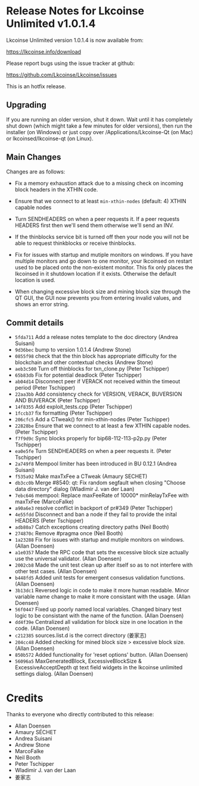 Release Notes for Lkcoinse Unlimited v1.0.1.4
============================================

Lkcoinse Unlimited version 1.0.1.4 is now available from:

  <https://lkcoinse.info/download>

Please report bugs using the issue tracker at github:

  <https://github.com/Lkcoinse/Lkcoinse/issues>

This is an hotfix release.

Upgrading
---------

If you are running an older version, shut it down. Wait until it has completely
shut down (which might take a few minutes for older versions), then run the
installer (on Windows) or just copy over /Applications/Lkcoinse-Qt (on Mac) or
lkcoinsed/lkcoinse-qt (on Linux).

Main Changes
------------

Changes are as follows:

- Fix a memory exhaustion attack due to a missing check on incoming block headers in the XTHIN code.

- Ensure that we connect to at least `min-xthin-nodes` (default: 4) XTHIN capable nodes

- Turn SENDHEADERS on when a peer requests it. If a peer requests HEADERS first then we'll send them otherwise we'll send an INV.

- If the thinblocks service bit is turned off then your node you will not be able to request thinkblocks or receive thinblocks.

- Fix for issues with startup and mutiple monitors on windows. If you have multiple monitors and go down to one monitor, your lkcoinsed on restart used to be placed onto the non-existent monitor.  This fix only places the lkcoinsed in it shutdown location if it exists.  Otherwise the default location is used.

- When changing excessive block size and mining block size through the QT GUI, the GUI now prevents you from entering invalid values, and shows an error string.

Commit details
--------------

- `5fda711` Add a release notes template to the doc directory (Andrea Suisani)
- `9d36bec` bump to version 1.0.1.4 (Andrew Stone)
- `0855f98` check that the thin block has appropriate difficulty for the blockchain and other contextual checks (Andrew Stone)
- `aeb3c500` Turn off thinblocks for txn_clone.py (Peter Tschipper)
- `65b83db` Fix for potential deadlock (Peter Tschipper)
- `ab04d14` Disconnect peer if VERACK not received within the timeout period (Peter Tschipper)
- `22aa3bb` Add consistency check for VERSION, VERACK, BUVERSION AND BUVERACK (Peter Tschipper)
- `14f8355` Add exploit_tests.cpp (Peter Tschipper)
- `1fccb37` fix formatting (Peter Tschipper)
- `206cfc5` Add a CTweak() for min-xthin-nodes (Peter Tschipper)
- `22828be` Ensure that we connect to at least a few XTHIN capable nodes. (Peter Tschipper)
- `f7f9d9c` Sync blocks properly for bip68-112-113-p2p.py (Peter Tschipper)
- `ea0e5fe` Turn SENDHEADERS on when a peer requests it. (Peter Tschipper)
- `2a749f8` Mempool limiter has been introduced in BU 0.12.1 (Andrea Suisani)
- `f535a92` Make maxTxFee a CTweak (Amaury SECHET)
- `db3cc0b` Merge #8540: qt: Fix random segfault when closing "Choose data directory" dialog (Wladimir J. van der Laan)
- `7ebc646` mempool: Replace maxFeeRate of 10000* minRelayTxFee with maxTxFee (MarcoFalke)
- `a90a6e3` resolve conflict in backport of pr#349 (Peter Tschipper)
- `4e55fdd` Disconnect and ban a node if they fail to provide the inital HEADERS (Peter Tschipper)
- `adb80a7` Catch exceptions creating directory paths (Neil Booth)
- `274870c` Remove #pragma once (Neil Booth)
- `1a23288` Fix for issues with startup and mutiple monitors on windows. (Allan Doensen)
- `a1e0357` Made the RPC code that sets the excessive block size actually use the universal validator. (Allan Doensen)
- `2002cb8` Made the unit test clean up after itself so as to not interfere with other test cases. (Allan Doensen)
- `b448fd5` Added unit tests for emergent consesus validation functions. (Allan Doensen)
- `3b13dc1` Reversed logic in code to make it more human readable. Minor variable name change to make it more consistant with the usage. (Allan Doensen)
- `56f0447` Fixed up poorly named local variables. Changed binary test logic to be consistant with the name of the function. (Allan Doensen)
- `dd4f39e` Centralized all validation for block size in one location in the code. (Allan Doensen)
- `c212385` sources.list.d is the correct directory (姜家志)
- `204cc48` Added checking for mined block size > excessive block size. (Allan Doensen)
- `850b572` Added functionality for 'reset options' button. (Allan Doensen)
- `56096a5` MaxGeneratedBlock, ExcessiveBlockSize & ExcessiveAcceptDepth qt text field widgets in the lkcoinse unlimited settings dialog. (Allan Doensen)


Credits
=======

Thanks to everyone who directly contributed to this release:

- Allan Doensen
- Amaury SÉCHET
- Andrea Suisani
- Andrew Stone
- MarcoFalke
- Neil Booth
- Peter Tschipper
- Wladimir J. van der Laan
- 姜家志

